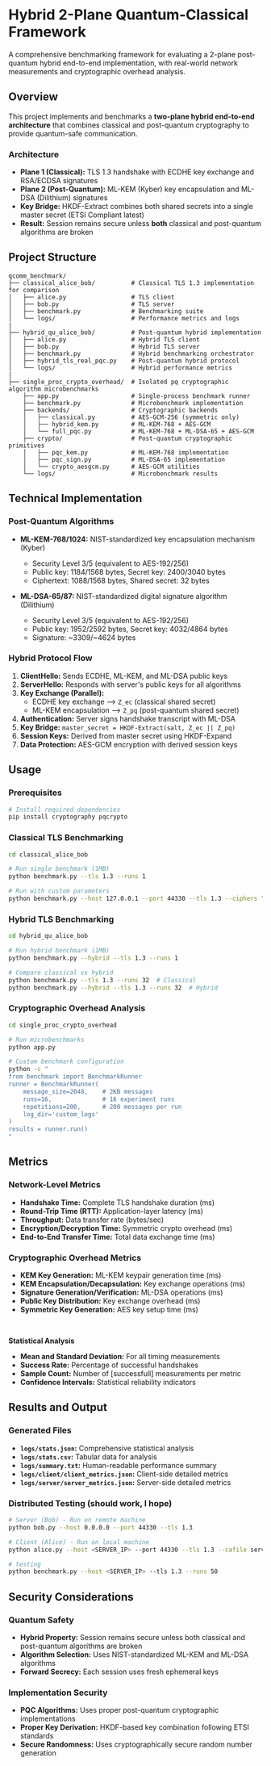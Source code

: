 # Hybrid 2-Plane Quantum-Classical Framework

A comprehensive benchmarking framework for evaluating a 2-plane post-quantum hybrid end-to-end implementation, with real-world network measurements and cryptographic overhead analysis.

## Overview

This project implements and benchmarks a **two-plane hybrid end-to-end architecture** that combines classical and post-quantum cryptography to provide quantum-safe communication.

### Architecture

- **Plane 1 (Classical):** TLS 1.3 handshake with ECDHE key exchange and RSA/ECDSA signatures
- **Plane 2 (Post-Quantum):** ML-KEM (Kyber) key encapsulation and ML-DSA (Dilithium) signatures  
- **Key Bridge:** HKDF-Extract combines both shared secrets into a single master secret (ETSI Compliant latest)
- **Result:** Session remains secure unless **both** classical and post-quantum algorithms are broken

## Project Structure

```
qcomm_benchmark/
├── classical_alice_bob/          # Classical TLS 1.3 implementation for comparison
│   ├── alice.py                  # TLS client
│   ├── bob.py                    # TLS server
│   ├── benchmark.py              # Benchmarking suite
│   └── logs/                     # Performance metrics and logs
|
├── hybrid_qu_alice_bob/          # Post-quantum hybrid implementation
│   ├── alice.py                  # Hybrid TLS client
│   ├── bob.py                    # Hybrid TLS server
│   ├── benchmark.py              # Hybrid benchmarking orchestrator
│   ├── hybrid_tls_real_pqc.py    # Post-quantum hybrid protocol
│   └── logs/                     # Hybrid performance metrics
|
├── single_proc_crypto_overhead/  # Isolated pq cryptographic algorithm microbenchmarks
    ├── app.py                    # Single-process benchmark runner
    ├── benchmark.py              # Microbenchmark implementation
    ├── backends/                 # Cryptographic backends
    │   ├── classical.py          # AES-GCM-256 (symmetric only)
    │   ├── hybrid_kem.py         # ML-KEM-768 + AES-GCM
    │   └── full_pqc.py           # ML-KEM-768 + ML-DSA-65 + AES-GCM
    ├── crypto/                   # Post-quantum cryptographic primitives
    │   ├── pqc_kem.py            # ML-KEM-768 implementation
    │   ├── pqc_sign.py           # ML-DSA-65 implementation
    │   └── crypto_aesgcm.py      # AES-GCM utilities
    └── logs/                     # Microbenchmark results

```

## Technical Implementation

### Post-Quantum Algorithms

- **ML-KEM-768/1024:** NIST-standardized key encapsulation mechanism (Kyber)
  - Security Level 3/5 (equivalent to AES-192/256)
  - Public key: 1184/1568 bytes, Secret key: 2400/3040 bytes
  - Ciphertext: 1088/1568 bytes, Shared secret: 32 bytes

- **ML-DSA-65/87:** NIST-standardized digital signature algorithm (Dilithium)
  - Security Level 3/5 (equivalent to AES-192/256)
  - Public key: 1952/2592 bytes, Secret key: 4032/4864 bytes
  - Signature: ~3309/~4624 bytes

### Hybrid Protocol Flow

1. **ClientHello:** Sends ECDHE, ML-KEM, and ML-DSA public keys
2. **ServerHello:** Responds with server's public keys for all algorithms
3. **Key Exchange (Parallel):**
   - ECDHE key exchange --> `Z_ec` (classical shared secret)
   - ML-KEM encapsulation --> `Z_pq` (post-quantum shared secret)
4. **Authentication:** Server signs handshake transcript with ML-DSA
5. **Key Bridge:** `master_secret = HKDF-Extract(salt, Z_ec || Z_pq)`
6. **Session Keys:** Derived from master secret using HKDF-Expand
7. **Data Protection:** AES-GCM encryption with derived session keys

## Usage

### Prerequisites

```bash
# Install required dependencies
pip install cryptography pqcrypto
```

### Classical TLS Benchmarking

```bash
cd classical_alice_bob

# Run single benchmark (1MB)
python benchmark.py --tls 1.3 --runs 1

# Run with custom parameters
python benchmark.py --host 127.0.0.1 --port 44330 --tls 1.3 --ciphers "AESGCM:CHACHA20" --runs 32 --bytes 2097152
```

### Hybrid TLS Benchmarking

```bash
cd hybrid_qu_alice_bob

# Run hybrid benchmark (1MB)
python benchmark.py --hybrid --tls 1.3 --runs 1

# Compare classical vs hybrid
python benchmark.py --tls 1.3 --runs 32  # Classical
python benchmark.py --hybrid --tls 1.3 --runs 32  # Hybrid
```

### Cryptographic Overhead Analysis

```bash
cd single_proc_crypto_overhead

# Run microbenchmarks
python app.py

# Custom benchmark configuration
python -c "
from benchmark import BenchmarkRunner
runner = BenchmarkRunner(
    message_size=2048,    # 2KB messages
    runs=16,              # 16 experiment runs
    repetitions=200,      # 200 messages per run
    log_dir='custom_logs'
)
results = runner.run()
"
```

## Metrics

### Network-Level Metrics

- **Handshake Time:** Complete TLS handshake duration (ms)
- **Round-Trip Time (RTT):** Application-layer latency (ms)
- **Throughput:** Data transfer rate (bytes/sec)
- **Encryption/Decryption Time:** Symmetric crypto overhead (ms)
- **End-to-End Transfer Time:** Total data exchange time (ms)

### Cryptographic Overhead Metrics

- **KEM Key Generation:** ML-KEM keypair generation time (ms)
- **KEM Encapsulation/Decapsulation:** Key exchange operations (ms)
- **Signature Generation/Verification:** ML-DSA operations (ms)
- **Public Key Distribution:** Key exchange overhead (ms)
- **Symmetric Key Generation:** AES key setup time (ms)

<br>

**Statistical Analysis**

- **Mean and Standard Deviation:** For all timing measurements
- **Success Rate:** Percentage of successful handshakes
- **Sample Count:** Number of [successfull] measurements per metric
- **Confidence Intervals:** Statistical reliability indicators

## Results and Output

### Generated Files

- **`logs/stats.json`:** Comprehensive statistical analysis
- **`logs/stats.csv`:** Tabular data for analysis
- **`logs/summary.txt`:** Human-readable performance summary
- **`logs/client/client_metrics.json`:** Client-side detailed metrics
- **`logs/server/server_metrics.json`:** Server-side detailed metrics


### Distributed Testing (should work, I hope)

```bash
# Server (Bob) - Run on remote machine
python bob.py --host 0.0.0.0 --port 44330 --tls 1.3

# Client (Alice) - Run on local machine
python alice.py --host <SERVER_IP> --port 44330 --tls 1.3 --cafile server_cert.pem

# testing
python benchmark.py --host <SERVER_IP> --tls 1.3 --runs 50
```


## Security Considerations

### Quantum Safety

- **Hybrid Property:** Session remains secure unless both classical and post-quantum algorithms are broken
- **Algorithm Selection:** Uses NIST-standardized ML-KEM and ML-DSA algorithms
- **Forward Secrecy:** Each session uses fresh ephemeral keys

### Implementation Security

- **PQC Algorithms:** Uses proper post-quantum cryptographic implementations
- **Proper Key Derivation:** HKDF-based key combination following ETSI standards
- **Secure Randomness:** Uses cryptographically secure random number generation
